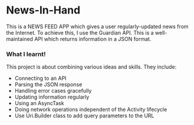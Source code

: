 # News-In-Hand
This is a NEWS FEED APP which gives a user regularly-updated news from the Internet.
To achieve this, I use the Guardian API. This is a well-maintained API which returns information in a JSON format.

### What I learnt!
This project is about combining various ideas and skills. They include:

- Connecting to an API
- Parsing the JSON response
- Handling error cases gracefully
- Updating information regularly
- Using an AsyncTask
- Doing network operations independent of the Activity lifecycle
- Use Uri.Builder class to add query parameters to the URL
